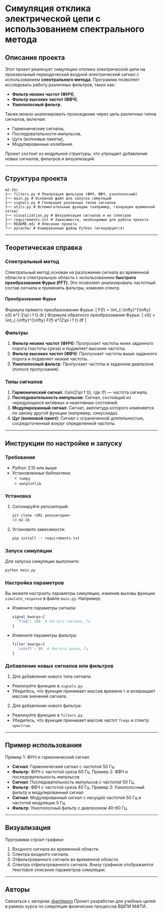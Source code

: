 # Симуляция отклика электрической цепи с использованием спектрального метода

## Описание проекта

Этот проект реализует симуляцию отклика электрической цепи на произвольный периодический входной электрический сигнал с использованием **спектрального метода**. Программа позволяет исследовать работу различных фильтров, таких как:
- **Фильтр низких частот (ФНЧ)**,
- **Фильтр высоких частот (ФВЧ)**,
- **Узкополосный фильтр**.

Также можно анализировать прохождение через цепь различных типов сигналов, включая:
- Гармонические сигналы,
- Последовательности импульсов,
- Цуги (волновые пакеты),
- Модулированные колебания.

Проект состоит из модульной структуры, что упрощает добавление новых сигналов, фильтров и визуализаций.

---

## Структура проекта

```
m2-1b/
├── filters.py # Реализация фильтров (ФНЧ, ФВЧ, узкополосный)
├── main.py # Основной файл для запуска симуляций
├── signals.py # Генерация различных типов сигналов
├── utils.py # Вспомогательные функции (например, генерация временной сетки)
├── visualization.py # Визуализация сигналов и их спектров
├── requirements.txt # Зависимости, необходимые для работы проекта
├── README.md/ # Описание проекта
└── pycache/ # Кэшированные файлы Python (игнорируются)
```

---

## Теоретическая справка

### Спектральный метод
Спектральный метод основан на разложении сигнала во временной области в спектральную область с использованием **быстрого преобразования Фурье (FFT)**. Это позволяет анализировать частотный состав сигнала и применять фильтры, изменяя спектр.

#### Преобразование Фурье
Формула прямого преобразования Фурье:
\[
F(f) = \int_{-\infty}^{\infty} x(t) e^{-2\pi i f t} dt
\]
Формула обратного преобразования Фурье:
\[
x(t) = \int_{-\infty}^{\infty} F(f) e^{2\pi i f t} df
\]

### Фильтры
1. **Фильтр низких частот (ФНЧ)**: Пропускает частоты ниже заданного порога (частоты среза) и подавляет высокие частоты.
2. **Фильтр высоких частот (ФВЧ)**: Пропускает частоты выше заданного порога и подавляет низкие частоты.
3. **Узкополосный фильтр**: Пропускает частоты в заданном диапазоне (полосе пропускания).

### Типы сигналов
1. **Гармонический сигнал**: \(\sin(2\pi f t)\), где \(f\) — частота сигнала.
2. **Последовательность импульсов**: Сигнал, состоящий из чередующихся активных и неактивных состояний.
3. **Модулированный сигнал**: Сигнал, амплитуда которого изменяется по закону другой функции (например, синусоиды).
4. **Цуг (волновой пакет)**: Сигнал с ограниченной длительностью, сосредоточенный вокруг определенной частоты.

---

## Инструкции по настройке и запуску

### Требования
- Python 3.10 или выше
- Установленные библиотеки:
  - `numpy`
  - `matplotlib`

### Установка
1. Склонируйте репозиторий:
   ```bash
   git clone <URL репозитория>
   cd m2-1b
   ```

2. Установите зависимости:
   ```bash
   pip install -r requirements.txt
   ```

### Запуск симуляции
Для запуска симуляции выполните:
   ```bash
   python main.py
   ```

### Настройка параметров
Вы можете настроить параметры симуляции, изменив вызовы функции `simulate_response` в файле `main.py`. Например:

- Измените параметры сигнала:
  ```py
  signal_kwargs={
    'freq': 100  # Частота сигнала, Гц
  }
  ```

- Измените параметры фильтра:
  ```py
  filter_kwargs={
    'cutoff': 80  # Частота среза, Гц
  }
  ```

### Добавление новых сигналов или фильтров
1. Для добавления нового типа сигнала:
  - Реализуйте функцию в `signals.py`.
  - Убедитесь, что функция принимает массив времени `t` и возвращает массив значений сигнала.
2. Для добавления нового фильтра:
  - Реализуйте функцию в `filters.py`.
  - Убедитесь, что функция принимает массив частот `freqs` и спектр `spectrum`.

---

## Пример использования

Пример 1: ФНЧ и гармонический сигнал
  - **Сигнал**: Гармонический сигнал с частотой 50 Гц.
  - **Фильтр**: ФНЧ с частотой среза 60 Гц.
Пример 2: ФВЧ и последовательность импульсов
  - **Сигнал**: Последовательность импульсов с частотой 50 Гц.
  - **Фильтр**: ФВЧ с частотой среза 40 Гц.
Пример 3: Узкополосный фильтр и модулированный сигнал
  - **Сигнал**: Модулированный сигнал с несущей частотой 50 Гц и частотой модуляции 5 Гц.
  - **Фильтр**: Узкополосный фильтр с диапазоном 40–60 Гц.

---

## Визуализация

Программа строит графики:
1. Входного сигнала во временной области.
2. Спектра входного сигнала.
3. Отфильтрованного сигнала во временной области.
4. Спектра отфильтрованного сигнала.
Внизу графиков отображается текстовое описание параметров симуляции.

---

## Авторы

Связаться с автором: [@antleeon](https://t.me/antleeon)
Проект разработан для учебных целей в рамках курса по симуляции физических процессов ВШПИ МФТИ.